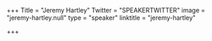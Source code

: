 +++
Title = "Jeremy Hartley"
Twitter = "SPEAKERTWITTER"
image = "jeremy-hartley.null"
type = "speaker"
linktitle = "jeremy-hartley"

+++


